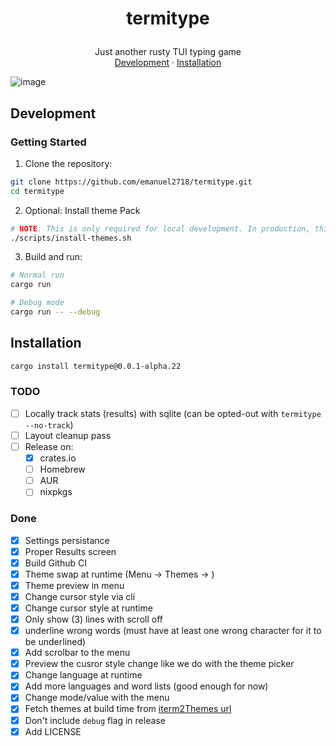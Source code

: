 <h1>
<p align="center">
  termitype
</h1>
  <p align="center">
    Just another rusty TUI typing game
    <br />
    <a href="#development">Development</a>
    ·
    <a href="#Installation">Installation</a>
  </p>
</p>

<img align="center" alt="image" src="https://github.com/user-attachments/assets/ed30fa72-7d82-4f50-b313-8f24e0705fca" alt="Termitype Image" />

## Development

### Getting Started

1. Clone the repository:

```sh
git clone https://github.com/emanuel2718/termitype.git
cd termitype
```

2. Optional: Install theme Pack

```sh
# NOTE: This is only required for local development. In production, this is handled automatically by the build process.
./scripts/install-themes.sh
```

3. Build and run:

```sh
# Normal run
cargo run

# Debug mode
cargo run -- --debug
```

## Installation

```sh
cargo install termitype@0.0.1-alpha.22
```

### TODO

- [ ] Locally track stats (results) with sqlite (can be opted-out with `termitype --no-track`)
- [ ] Layout cleanup pass
- [ ] Release on:
  - [x] crates.io
  - [ ] Homebrew
  - [ ] AUR
  - [ ] nixpkgs

### Done

- [x] Settings persistance
- [x] Proper Results screen
- [x] Build Github CI
- [x] Theme swap at runtime (Menu -> Themes -> <list of themes>)
- [x] Theme preview in menu
- [x] Change cursor style via cli
- [x] Change cursor style at runtime
- [x] Only show (3) lines with scroll off
- [x] underline wrong words (must have at least one wrong character for it to be underlined)
- [x] Add scrolbar to the menu
- [x] Preview the cusror style change like we do with the theme picker
- [x] Change language at runtime
- [x] Add more languages and word lists (good enough for now)
- [x] Change mode/value with the menu
- [x] Fetch themes at build time from [iterm2Themes url](https://github.com/mbadolato/iTerm2-Color-Schemes/archive/0e23daf59234fc892cba949562d7bf69204594bb.tar.gz)
- [x] Don't include `debug` flag in release
- [x] Add LICENSE
